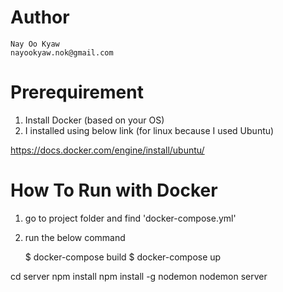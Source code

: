 # Author
    Nay Oo Kyaw
    nayookyaw.nok@gmail.com

# Prerequirement
1. Install Docker (based on your OS)
2. I installed using below link (for linux because I used Ubuntu)

https://docs.docker.com/engine/install/ubuntu/

# How To Run with Docker

1. go to project folder and find 'docker-compose.yml'
2. run the below command

    $ docker-compose build
    $ docker-compose up


cd server
npm install
npm install -g nodemon
nodemon server
